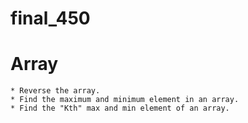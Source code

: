 # final_450

   # Array
    * Reverse the array.																						
    * Find the maximum and minimum element in an array.																						
    * Find the "Kth" max and min element of an array.																					
